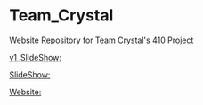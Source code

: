 # Team_Crystal
Website Repository for Team Crystal's 410 Project 

[v1_SlideShow:](https://mismogenie.github.io/2022-Fall-Team_Crystal/slides_v1)

[SlideShow:](https://mismogenie.github.io/2022-Fall-Team_Crystal/slides)

[Website:](https://mismogenie.github.io/2022-Fall-Team_Crystal)
